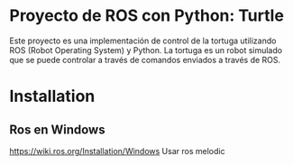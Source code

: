 # Proyecto de ROS con Python: Turtle
Este proyecto es una implementación de control de la tortuga utilizando ROS (Robot Operating System) y Python. La tortuga es un robot simulado que se puede controlar a través de comandos enviados a través de ROS.

# Installation
## Ros en Windows

  https://wiki.ros.org/Installation/Windows
  Usar ros melodic
